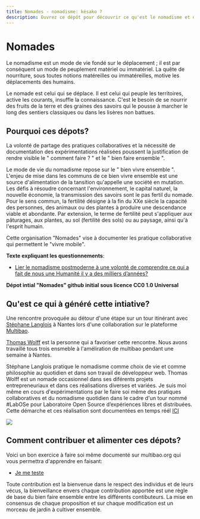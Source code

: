 ```yaml
---
title: Nomades - nomadisme: késako ?  
description: Ouvrez ce dépôt pour découvrir ce qu'est le nomadisme et des astuces issues d'un travail de mise en commun. Découvrez aussi ici comment participer à la co-écriture des fiches. A bientôt amis! 
---
```


# Nomades
Le nomadisme est un mode de vie fondé sur le déplacement ; il est par conséquent un mode de peuplement matériel ou immatériel. La quête de nourriture, sous toutes notions matéreilles ou immatéreilles, motive les déplacements des humains.

Le nomade est celui qui se déplace. Il est celui qui peuple les territoires, active les courants, insuffle la connaissance. C'est le besoin de se nourrir des fruits de la terre et des graines des savoirs qui le pousse à marcher le long des sentiers classiques ou dans les lisères non battues. 


## Pourquoi ces dépots?

La volonté de partage des pratiques collaboratives et la nécessité de documentation des expérimentations réalisées poussent la justification de rendre visible le " comment faire ? " et le " bien faire ensemble ". 

Le mode de vie du nomadisme repose sur le " bien vivre ensemble ". L'enjeu de mise dans les communs de ce bien vivre ensemble est une source d'alimentation de la tansition qu'appelle une société en mutation. Les défis à résoudre concernant l'environnement, le capital naturel, la nouvelle économie, la transmission des savoirs sont le pas fertil du nomade. Pour le sens commun, la fertilité désigne à la fin du XXe siècle la capacité des personnes, des animaux ou des plantes à produire une descendance viable et abondante. Par extension, le terme de fertilité peut s'appliquer aux pâturages, aux plantes, au sol (fertilité des sols) ou au paysage, ainsi qu'à l'esprit humain.

Cette organisation "Nomades" vise à documenter les pratique collaborative qui permettent le "vivre mobile".

**Texte expliquant les questionnements**:
* [Lier le nomadisme postmoderne à une volonté de comprendre ce qui a fait de nous une Humanité il y a des milliers d’années?](https://medium.com/@XavierCoadic/lier-le-nomadisme-postmoderne-%C3%A0-une-volont%C3%A9-de-comprendre-ce-qui-a-fait-de-nous-une-humanit%C3%A9-il-y-a-f0b0a37cb75d#.hii42tcom)

**Dépot intial "Nomades" github initial sous licence  CC0 1.0 Universal**

## Qu'est ce qui à généré cette intiative?

Une rencontre provoquée au détour d'une étape sur un tour itinérant avec [Stéphane Langlois](http://scopyleft.fr/) à Nantes lors d'une collaboration sur le plateforme [Multibao](http://www.multibao.org/). 

[Thomas Wolff](https://twitter.com/thom_wolff) est la personne qui a favoriser cette rencontre. Nous avons travaillé tous trois ensmeble à l'améliration de multibao pendant une semaine à Nantes. 

Stéphane Langlois pratique le nomadisme comme choix de vie et comme philosophie au quotidien et dans son travail de développeur web.
Thomas Wolff est un nomade occasionnel dans ses diférents projets entrepreneuriaux et dans ces réalisations diverses et variées.
Je suis moi même en cours d'expérimentations par le faire soi même des pratiques collaboratives et du nomadisme quotidien dans le cadre d'un tour nommé #LabOSe pour Laboratoire Open Source d’expériences libres et distribuées. Cette démarche et ces réalisation sont documentées en temps réél [ICI](https://hackpad.com/LabOSe-Laboratoire-Open-Source-dexpriences-libres-et-distribues-SA2B7bDZcbV)

![](https://framapic.org/TWrhbGvT7PPu/MNzdKIxgbMiy)

## Comment contribuer et alimenter ces dépots? 

Voici un bon exercice à faire soi même documenté sur multibao.org qui vous permettra d'apprendre en faisant:

- [Je me teste](http://www.multibao.org/)

Toute contribution est la bienvenue dans le respect des individus et de leurs vécus, la bienveillance envers chaque contribution apportée est une règle de base du bien faire ensemble entre les différents contibuteurs. 
La mise en consensus de chaque proposition et sur chaque modification est un morceau de jardin à cultiver ensemble. 

